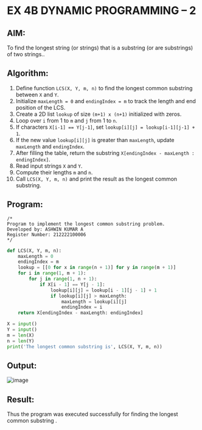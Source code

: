 # EX 4B DYNAMIC PROGRAMMING – 2
## AIM:
To find the longest string (or strings) that is a substring (or are substrings) of two strings..

## Algorithm:  

1. Define function `LCS(X, Y, m, n)` to find the longest common substring between `X` and `Y`.  
2. Initialize `maxLength = 0` and `endingIndex = m` to track the length and end position of the LCS.  
3. Create a 2D list `lookup` of size `(m+1) x (n+1)` initialized with zeros.  
4. Loop over `i` from 1 to `m` and `j` from 1 to `n`.  
5. If characters `X[i-1] == Y[j-1]`, set `lookup[i][j] = lookup[i-1][j-1] + 1`.  
6. If the new value `lookup[i][j]` is greater than `maxLength`, update `maxLength` and `endingIndex`.  
7. After filling the table, return the substring `X[endingIndex - maxLength : endingIndex]`.  
8. Read input strings `X` and `Y`.  
9. Compute their lengths `m` and `n`.  
10. Call `LCS(X, Y, m, n)` and print the result as the longest common substring.  

## Program:
```
/*
Program to implement the longest common substring problem.
Developed by: ASHWIN KUMAR A
Register Number: 212222100006
*/
```
```python
def LCS(X, Y, m, n):
    maxLength = 0
    endingIndex = m
    lookup = [[0 for x in range(n + 1)] for y in range(m + 1)]
    for i in range(1, m + 1):
        for j in range(1, n + 1):
            if X[i - 1] == Y[j - 1]:
                lookup[i][j] = lookup[i - 1][j - 1] + 1
                if lookup[i][j] > maxLength:
                    maxLength = lookup[i][j]
                    endingIndex = i
    return X[endingIndex - maxLength: endingIndex]

X = input()
Y = input()
m = len(X)
n = len(Y)
print('The longest common substring is', LCS(X, Y, m, n))
```

## Output:

![image](https://github.com/user-attachments/assets/bc522377-bf3f-4a98-9460-2fb660a9947d)


## Result:
Thus the program was executed successfully for finding the longest common substring .
